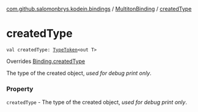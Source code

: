 [com.github.salomonbrys.kodein.bindings](../index.md) / [MultitonBinding](index.md) / [createdType](.)

# createdType

`val createdType: `[`TypeToken`](../../com.github.salomonbrys.kodein/-type-token/index.md)`<out T>`

Overrides [Binding.createdType](../-binding/created-type.md)

The type of the created object, *used for debug print only*.

### Property

`createdType` - The type of the created object, *used for debug print only*.